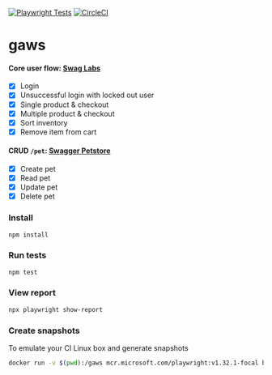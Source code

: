[![Playwright Tests](https://github.com/jameskip/gaws/actions/workflows/playwright.yml/badge.svg)](https://github.com/jameskip/gaws/actions/workflows/playwright.yml)
[![CircleCI](https://dl.circleci.com/status-badge/img/gh/jameskip/gaws/tree/main.svg?style=svg)](https://dl.circleci.com/status-badge/redirect/gh/jameskip/gaws/tree/main)

# gaws

#### Core user flow: [Swag Labs](https://www.saucedemo.com/)

- [x] Login
- [x] Unsuccessful login with locked out user
- [x] Single product & checkout
- [x] Multiple product & checkout
- [x] Sort inventory
- [x] Remove item from cart

#### CRUD `/pet`: [Swagger Petstore](https://petstore.swagger.io/)

- [x] Create pet
- [x] Read pet
- [x] Update pet
- [x] Delete pet

### Install

```bash
npm install
```

### Run tests

```bash
npm test
```

### View report

```bash
npx playwright show-report
```

### Create snapshots

To emulate your CI Linux box and generate snapshots

```bash
docker run -v $(pwd):/gaws mcr.microsoft.com/playwright:v1.32.1-focal bash -c 'cd gaws && npm run test'
```
